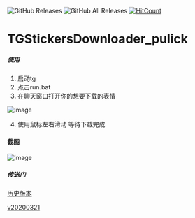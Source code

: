 ![GitHub Releases](https://img.shields.io/github/downloads/stonedreamforest/TGStickersDownloader_pulick/latest/total?style=flat-square&logo=github)
![GitHub All Releases](https://img.shields.io/github/downloads/stonedreamforest/TGStickersDownloader_pulick/total?label=downloads-total&logo=github&style=flat-square)
[![HitCount](http://hits.dwyl.io/stonedreamforest/TGStickersDownloader_pulick.svg)](http://hits.dwyl.io/stonedreamforest/TGStickersDownloader_pulick)

# TGStickersDownloader_pulick




##### 使用
1. 启动tg
2. 点击run.bat
3. 在聊天窗口打开你的想要下载的表情

![image](https://user-images.githubusercontent.com/16742566/77187109-ebeb4500-6b0e-11ea-9bde-0e9b9d5f0362.png)

4. 使用鼠标左右滑动 等待下载完成


#### 截图

![image](https://user-images.githubusercontent.com/16742566/77187382-57351700-6b0f-11ea-96f0-2b1a15e5dcc3.png)


##### 传送门
[历史版本](https://github.com/stonedreamforest/TGStickersDownloader_pulick/releases)

[v20200321](https://github.com/stonedreamforest/TGStickersDownloader_pulick/releases/tag/v20200321)
